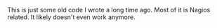 This is just some old code I wrote a long time ago. Most of it is Nagios related. It likely doesn't even work anymore.

